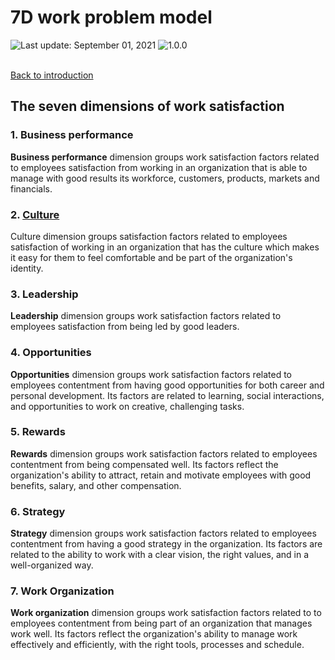 # 7D work problem model
<div align="left">
   <img id="last-update-badge" src="https://img.shields.io/badge/%F0%9F%93%85%20Last%20update%20-%20September%201%2C%202021-blue.svg" alt="Last update: September 01, 2021" /> <img src="https://img.shields.io/badge/ %E2%9C%94%20Typology%20version%20-%201.0.0-yellow.svg" alt="1.0.0"/>
</div>
<br/>
 
[Back to introduction](README.md)

## The seven dimensions of work satisfaction

### 1. Business performance

__Business performance__ dimension groups work satisfaction factors related to employees satisfaction from working in an organization that is able to manage with good results its workforce, customers, products, markets and financials.

### 2. [Culture](dimensions/culture.md)

Culture dimension groups satisfaction factors related to employees satisfaction of working in an organization that has the culture which makes it easy for them to feel comfortable and be part of the organization's identity.

### 3. Leadership

__Leadership__ dimension groups work satisfaction factors related to employees satisfaction from being led by good leaders.

### 4. Opportunities

__Opportunities__ dimension groups work satisfaction factors related to employees contentment from having good opportunities for both career and personal development. Its factors are related to learning, social interactions, and opportunities to work on creative, challenging tasks.

### 5. Rewards

__Rewards__ dimension groups work satisfaction factors related to employees contentment from being compensated well. Its factors reflect the organization's ability to attract, retain and motivate employees with good benefits, salary, and other compensation.

### 6. Strategy

__Strategy__ dimension groups work satisfaction factors related to employees contentment from having a good strategy in the organization. Its factors are related to the ability to work with a clear vision, the right values, and in a well-organized way.

### 7. Work Organization

__Work organization__ dimension groups work satisfaction factors related to to employees contentment from being part of an organization that manages work well. Its factors reflect the organization's ability to manage work effectively and efficiently, with the right tools, processes and schedule.

